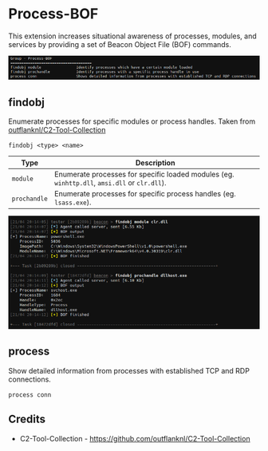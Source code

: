 # Process-BOF

This extension increases situational awareness of processes, modules, and services by providing a set of Beacon Object File (BOF) commands.

![](_img/01.png)

## findobj

Enumerate processes for specific modules or process handles. Taken from [outflanknl/C2-Tool-Collection](https://github.com/outflanknl/C2-Tool-Collection/tree/main/BOF/FindObjects)

```
findobj <type> <name>
```

| Type         | Description                                                                                    |
|--------------|------------------------------------------------------------------------------------------------|
| `module`     | Enumerate processes for specific loaded modules (eg. `winhttp.dll`, `amsi.dll` or  `clr.dll`). |
| `prochandle` | Enumerate processes for specific process handles (eg. `lsass.exe`).                            |

![](_img/02.png)



## process

Show detailed information from processes with established TCP and RDP connections.

```
process conn
```


## Credits
* C2-Tool-Collection - https://github.com/outflanknl/C2-Tool-Collection
